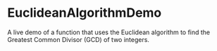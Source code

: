 # EuclideanAlgorithmDemo
A live demo of a function that uses the Euclidean algorithm to find the Greatest Common Divisor (GCD) of two integers.
